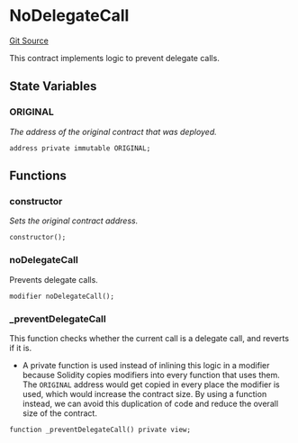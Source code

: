 # NoDelegateCall

[Git Source](https://github.com/sablier-labs/v2-core/blob/36b49d3bf2a396d19083d28247e8e03d7a3a2ee1/src/abstracts/NoDelegateCall.sol)

This contract implements logic to prevent delegate calls.

## State Variables

### ORIGINAL

_The address of the original contract that was deployed._

```solidity
address private immutable ORIGINAL;
```

## Functions

### constructor

_Sets the original contract address._

```solidity
constructor();
```

### noDelegateCall

Prevents delegate calls.

```solidity
modifier noDelegateCall();
```

### \_preventDelegateCall

This function checks whether the current call is a delegate call, and reverts if it is.

- A private function is used instead of inlining this logic in a modifier because Solidity copies modifiers into every
  function that uses them. The `ORIGINAL` address would get copied in every place the modifier is used, which would
  increase the contract size. By using a function instead, we can avoid this duplication of code and reduce the overall
  size of the contract.

```solidity
function _preventDelegateCall() private view;
```
